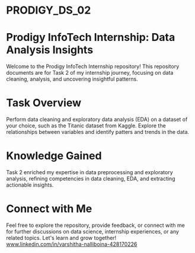 # PRODIGY_DS_02

# Prodigy InfoTech Internship: Data Analysis Insights
Welcome to the Prodigy InfoTech Internship repository! This repository documents are for Task 2 of my internship journey, focusing on data cleaning, analysis, and uncovering insightful patterns.

# Task Overview
Perform data cleaning and exploratory data analysis (EDA) on a dataset of your choice, such as the Titanic dataset from Kaggle. Explore the relationships between variables and identify patters and trends in the data.

# Knowledge Gained
Task 2 enriched my expertise in data preprocessing and exploratory analysis, refining competencies in data cleaning, EDA, and extracting actionable insights.

# Connect with Me
Feel free to explore the repository, provide feedback, or connect with me for further discussions on data science, internship experiences, or any related topics. Let's learn and grow together!
www.linkedin.com/in/varshitha-nalliboina-428170226
